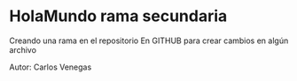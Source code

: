 # HolaMundo rama secundaria
Creando una rama en el repositorio En GITHUB para crear cambios en algún archivo

Autor: Carlos Venegas

